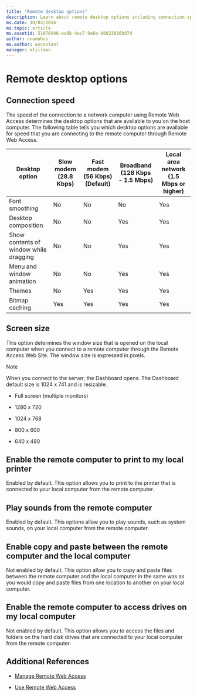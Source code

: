 ```yaml
---
title: "Remote desktop options"
description: Learn about remote desktop options including connection speed, screen size, how to enable the remote computer to print to your local computer, and more.
ms.date: 10/03/2016
ms.topic: article
ms.assetid: 51076946-ea9b-4ac7-9a6e-d6023816b97d
author: nnamuhcs
ms.author: wscontent
manager: mtillman
---
```


# Remote desktop options

## Connection speed
 The speed of the connection to a network computer using Remote Web Access determines the desktop options that are available to you on the host computer. The following table tells you which desktop options are available for speed that you are connecting to the remote computer through Remote Web Access.

| Desktop option | Slow modem (28.8 Kbps) | Fast modem (56 Kbps) (Default) | Broadband (128 Kbps - 1.5 Mbps) | Local area network (1.5 Mbps or higher) |
|--|--|--|--|--|
| Font smoothing | No | No | No | Yes |
| Desktop composition | No | No | Yes | Yes |
| Show contents of window while dragging | No | No | Yes | Yes |
| Menu and window animation | No | No | Yes | Yes |
| Themes | No | Yes | Yes | Yes |
| Bitmap caching | Yes | Yes | Yes | Yes |

## Screen size
 This option determines the window size that is opened on the local computer when you connect to a remote computer through the Remote Access Web Site. The window size is expressed in pixels.

> [!NOTE]
>  When you connect to the server, the Dashboard opens. The Dashboard default size is 1024 x 741 and is resizable.

-   Full screen (multiple monitors)

-   1280 x 720

-   1024 x 768

-   800 x 600

-   640 x 480

## Enable the remote computer to print to my local printer
 Enabled by default. This option allows you to print to the printer that is connected to your local computer from the remote computer.

## Play sounds from the remote computer
 Enabled by default. This options allow you to play sounds, such as system sounds, on your local computer from the remote computer.

## Enable copy and paste between the remote computer and the local computer
 Not enabled by default. This option allow you to copy and paste files between the remote computer and the local computer in the same was as you would copy and paste files from one location to another on your local computer.

## Enable the remote computer to access drives on my local computer
 Not enabled by default. This option allows you to access the files and folders on the hard disk drives that are connected to your local computer from the remote computer.

## Additional References

-   [Manage Remote Web Access](../manage/Manage-Remote-Web-Access-in-Windows-Server-Essentials.md)

-   [Use Remote Web Access](../use/Use-Remote-Web-Access-in-Windows-Server-Essentials.md)
